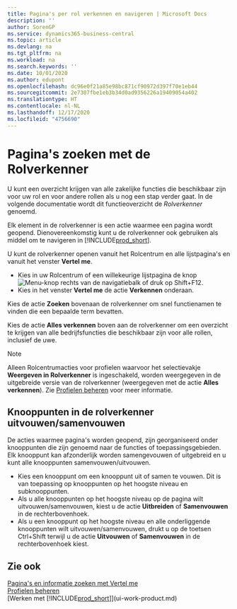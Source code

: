 ```yaml
---
title: Pagina's per rol verkennen en navigeren | Microsoft Docs
description: ''
author: SorenGP
ms.service: dynamics365-business-central
ms.topic: article
ms.devlang: na
ms.tgt_pltfrm: na
ms.workload: na
ms.search.keywords: ''
ms.date: 10/01/2020
ms.author: edupont
ms.openlocfilehash: dc96e0f21a85e98bc871cf90972d397f70e1eb44
ms.sourcegitcommit: 2e7307fbe1eb3b34d0ad9356226a19409054a402
ms.translationtype: HT
ms.contentlocale: nl-NL
ms.lasthandoff: 12/17/2020
ms.locfileid: "4756690"
---
```

# <a name="finding-pages-with-the-role-explorer"></a>Pagina's zoeken met de Rolverkenner
U kunt een overzicht krijgen van alle zakelijke functies die beschikbaar zijn voor uw rol en voor andere rollen als u nog een stap verder gaat. In de volgende documentatie wordt dit functieoverzicht de *Rolverkenner* genoemd.

Elk element in de rolverkenner is een actie waarmee een pagina wordt geopend. Dienovereenkomstig kunt u de rolverkenner ook gebruiken als middel om te navigeren in [!INCLUDE[prod_short](includes/prod_short.md)].

U kunt de rolverkenner openen vanuit het Rolcentrum en alle lijstpagina's en vanuit het venster **Vertel me**.

- Kies in uw Rolcentrum of een willekeurige lijstpagina de knop ![Menu-knop](media/ui_menu_button.png "Menu-knop") rechts van de navigatiebalk of druk op Shift+F12.
- Kies in het venster **Vertel me** de actie **Verkennen** onderaan.

Kies de actie **Zoeken** bovenaan de rolverkenner om snel functienamen te vinden die een bepaalde term bevatten.

Kies de actie **Alles verkennen** boven aan de rolverkenner om een overzicht te krijgen van alle bedrijfsfuncties die beschikbaar zijn voor alle rollen, inclusief de uwe.

> [!NOTE]
> Alleen Rolcentrumacties voor profielen waarvoor het selectievakje **Weergeven in Rolverkenner** is ingeschakeld, worden weergegeven in de uitgebreide versie van de rolverkenner (weergegeven met de actie **Alles verkennen**). Zie [Profielen beheren](admin-users-profiles-roles.md) voor meer informatie.

## <a name="to-expandcollapse-nodes-on-the-role-explorer"></a>Knooppunten in de rolverkenner uitvouwen/samenvouwen
De acties waarmee pagina's worden geopend, zijn georganiseerd onder knooppunten die zijn genoemd naar de functies of toepassingsgebieden. Elk knooppunt kan afzonderlijk worden samengevouwen of uitgebreid en u kunt alle knooppunten samenvouwen/uitvouwen.

- Kies een knooppunt om een knooppunt uit of samen te vouwen. Dit is van toepassing op knooppunten op het hoogste niveau en subknooppunten.
- Als u alle knooppunten op het hoogste niveau op de pagina wilt uitvouwen/samenvouwen, kiest u de actie **Uitbreiden** of **Samenvouwen** in de rechterbovenhoek.
- Als u een knooppunt op het hoogste niveau en alle onderliggende knooppunten wilt uitvouwen/samenvouwen, drukt u op de toetsen Ctrl+Shift terwijl u de actie **Uitvouwen** of **Samenvouwen** in de rechterbovenhoek kiest.

## <a name="see-also"></a>Zie ook
[Pagina's en informatie zoeken met Vertel me](ui-search.md)  
[Profielen beheren](admin-users-profiles-roles.md)  
[Werken met [!INCLUDE[prod_short](includes/prod_short.md)]](ui-work-product.md)
